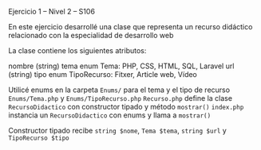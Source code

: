 Ejercicio 1 – Nivel 2 – S106

En este ejercicio desarrollé una clase que representa un recurso didáctico relacionado con la especialidad de desarrollo web

La clase contiene los siguientes atributos:

nombre (string)
tema enum Tema: PHP, CSS, HTML, SQL, Laravel
url (string)
tipo enum TipoRecurso: Fitxer, Article web, Vídeo

Utilicé enums en la carpeta `Enums/` para el tema y el tipo de recurso
`Enums/Tema.php` y `Enums/TipoRecurso.php`
`Recurso.php` define la clase `RecursoDidactico` con constructor tipado y método `mostrar()`
`index.php` instancia un `RecursoDidactico` con enums y llama a `mostrar()`

Constructor tipado recibe `string $nome`, `Tema $tema`, `string $url` y `TipoRecurso $tipo`